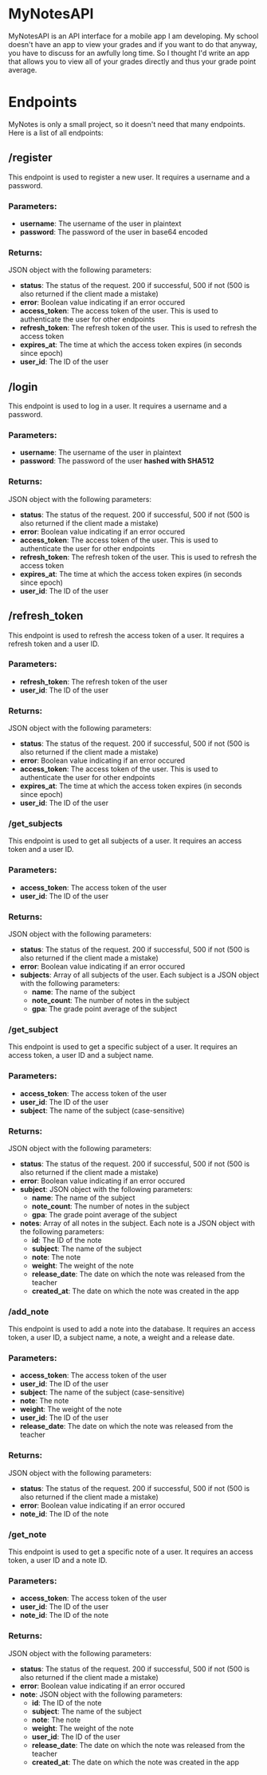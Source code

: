 # MyNotesAPI

MyNotesAPI is an API interface for a mobile app I am developing. My school doesn't have an app to view your grades and
if you want to do that anyway, you have to discuss for an awfully long time. So I thought I'd write an app that allows
you to view all of your grades directly and thus your grade point average.

# Endpoints

MyNotes is only a small project, so it doesn't need that many endpoints.
Here is a list of all endpoints:

## /register

This endpoint is used to register a new user. It requires a username and a password.

### Parameters:

- <strong>username</strong>: The username of the user in plaintext
- <strong>password</strong>: The password of the user in base64 encoded

### Returns:

JSON object with the following parameters:

- <strong>status</strong>: The status of the request. 200 if successful, 500 if not (500 is also returned if the client
  made a mistake)
- <strong>error</strong>: Boolean value indicating if an error occured
- <strong>access_token</strong>: The access token of the user. This is used to authenticate the user for other endpoints
- <strong>refresh_token</strong>: The refresh token of the user. This is used to refresh the access token
- <strong>expires_at</strong>: The time at which the access token expires (in seconds since epoch)
- <strong>user_id</strong>: The ID of the user

## /login

This endpoint is used to log in a user. It requires a username and a password.

### Parameters:

- <strong>username</strong>: The username of the user in plaintext
- <strong>password</strong>: The password of the user <strong>hashed with SHA512</strong>

### Returns:

JSON object with the following parameters:

- <strong>status</strong>: The status of the request. 200 if successful, 500 if not (500 is also returned if the client
  made a mistake)
- <strong>error</strong>: Boolean value indicating if an error occured
- <strong>access_token</strong>: The access token of the user. This is used to authenticate the user for other endpoints
- <strong>refresh_token</strong>: The refresh token of the user. This is used to refresh the access token
- <strong>expires_at</strong>: The time at which the access token expires (in seconds since epoch)
- <strong>user_id</strong>: The ID of the user

## /refresh_token

This endpoint is used to refresh the access token of a user. It requires a refresh token and a user ID.

### Parameters:

- <strong>refresh_token</strong>: The refresh token of the user
- <strong>user_id</strong>: The ID of the user

### Returns:

JSON object with the following parameters:

- <strong>status</strong>: The status of the request. 200 if successful, 500 if not (500 is also returned if the client
  made a mistake)
- <strong>error</strong>: Boolean value indicating if an error occured
- <strong>access_token</strong>: The access token of the user. This is used to authenticate the user for other endpoints
- <strong>expires_at</strong>: The time at which the access token expires (in seconds since epoch)
- <strong>user_id</strong>: The ID of the user

### /get_subjects

This endpoint is used to get all subjects of a user. It requires an access token and a user ID.

### Parameters:

- <strong>access_token</strong>: The access token of the user
- <strong>user_id</strong>: The ID of the user

### Returns:

JSON object with the following parameters:

- <strong>status</strong>: The status of the request. 200 if successful, 500 if not (500 is also returned if the client
  made a mistake)
- <strong>error</strong>: Boolean value indicating if an error occured
- <strong>subjects</strong>: Array of all subjects of the user. Each subject is a JSON object with the following
  parameters:
    - <strong>name</strong>: The name of the subject
    - <strong>note_count</strong>: The number of notes in the subject
    - <strong>gpa</strong>: The grade point average of the subject

### /get_subject

This endpoint is used to get a specific subject of a user. It requires an access token, a user ID and a subject name.

### Parameters:

- <strong>access_token</strong>: The access token of the user
- <strong>user_id</strong>: The ID of the user
- <strong>subject</strong>: The name of the subject (case-sensitive)

### Returns:

JSON object with the following parameters:

- <strong>status</strong>: The status of the request. 200 if successful, 500 if not (500 is also returned if the client
  made a mistake)
- <strong>error</strong>: Boolean value indicating if an error occured
- <strong>subject</strong>: JSON object with the following parameters:
    - <strong>name</strong>: The name of the subject
    - <strong>note_count</strong>: The number of notes in the subject
    - <strong>gpa</strong>: The grade point average of the subject
- <strong>notes</strong>: Array of all notes in the subject. Each note is a JSON object with the following parameters:
    - <strong>id</strong>: The ID of the note
    - <strong>subject</strong>: The name of the subject
    - <strong>note</strong>: The note
    - <strong>weight</strong>: The weight of the note
    - <strong>release_date</strong>: The date on which the note was released from the teacher
    - <strong>created_at</strong>: The date on which the note was created in the app

### /add_note

This endpoint is used to add a note into the database. It requires an access token, a user ID, a subject name, a note,
a weight and a release date.

### Parameters:

- <strong>access_token</strong>: The access token of the user
- <strong>user_id</strong>: The ID of the user
- <strong>subject</strong>: The name of the subject (case-sensitive)
- <strong>note</strong>: The note
- <strong>weight</strong>: The weight of the note
- <strong>user_id</strong>: The ID of the user
- <strong>release_date</strong>: The date on which the note was released from the teacher

### Returns:

JSON object with the following parameters:

- <strong>status</strong>: The status of the request. 200 if successful, 500 if not (500 is also returned if the client
  made a mistake)
- <strong>error</strong>: Boolean value indicating if an error occured
- <strong>note_id</strong>: The ID of the note

### /get_note

This endpoint is used to get a specific note of a user. It requires an access token, a user ID and a note ID.

### Parameters:

- <strong>access_token</strong>: The access token of the user
- <strong>user_id</strong>: The ID of the user
- <strong>note_id</strong>: The ID of the note

### Returns:

JSON object with the following parameters:

- <strong>status</strong>: The status of the request. 200 if successful, 500 if not (500 is also returned if the client
  made a mistake)
- <strong>error</strong>: Boolean value indicating if an error occured
- <strong>note</strong>: JSON object with the following parameters:
    - <strong>id</strong>: The ID of the note
    - <strong>subject</strong>: The name of the subject
    - <strong>note</strong>: The note
    - <strong>weight</strong>: The weight of the note
    - <strong>user_id</strong>: The ID of the user
    - <strong>release_date</strong>: The date on which the note was released from the teacher
    - <strong>created_at</strong>: The date on which the note was created in the app